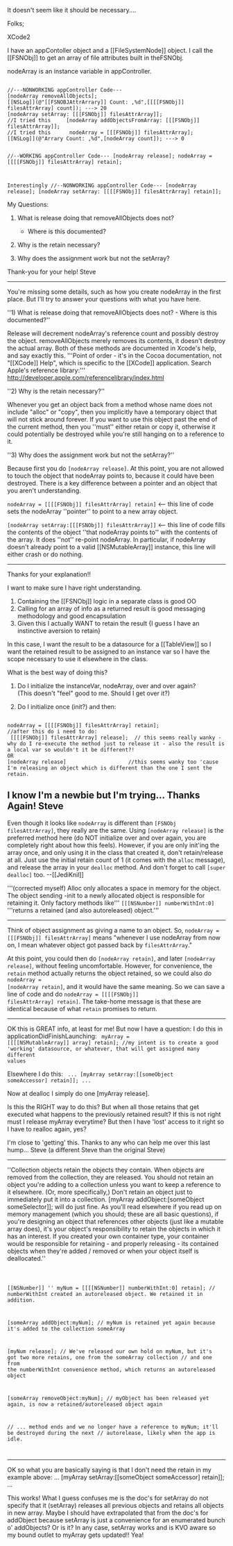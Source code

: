 It doesn't seem like it should be necessary....

Folks; 

XCode2

I have an appContoller object and a [[FileSystemNode]] object. 
I call the [[FSNObj]] to get an array of file attributes built in theFSNObj. 

nodeArray is an instance variable in appController. 

<code>
//---NONWORKING appController Code---
[nodeArray removeAllObjects]; 
[[NSLog]](@"[[FSNOBJAttrArrary]] Count: ,%d",[[[[FSNObj]] filesAttrArray] count]); ---> 20 
[nodeArray setArray: [[[FSNObj]] filesAttrArray]]; 
//I tried this     [nodeArray addObjectsFromArray: [[[FSNObj]] filesAttrArray]]; 
//I tried this      nodeArray = [[[FSNObj]] filesAttrArray]; 
[[NSLog]](@"Arrary Count: ,%d",[nodeArray count]); ---> 0


//--WORKING appController Code---
[nodeArray release]; 
nodeArray = [[[[FSNObj]] filesAttrArray] retain]; 


Interestingly 
//--NONWORKING appController Code---
[nodeArray release]; 
[nodeArray setArray: [[[[FSNObj]] filesAttrArray] retain]]; 
</code>

My Questions:
1) What is release doing that removeAllObjects does not?
	- Where is this documented?

2) Why is the retain necessary?

3) Why does the assignment work but not the setArray?

Thank-you for your help!
Steve

----

You're missing some details, such as how you create nodeArray in the first place. But I'll try to answer your questions with what you have here.

''1) What is release doing that removeAllObjects does not? - Where is this documented?''

Release will decrement nodeArray's reference count and possibly destroy the object. removeAllObjects merely removes its contents, it doesn't destroy the actual array. Both of these methods are documented in Xcode's help, and say exactly this. '''Point of order - it's in the Cocoa documentation, not "[[XCode]] Help", which is specific to the [[XCode]] application. Search Apple's reference library:''' http://developer.apple.com/referencelibrary/index.html

''2) Why is the retain necessary?''

Whenever you get an object back from a method whose name does not include "alloc" or "copy", then you implicitly have a temporary object that will not stick around forever. If you want to use this object past the end of the current method, then you ''must'' either retain or copy it, otherwise it could potentially be destroyed while you're still hanging on to a reference to it.

''3) Why does the assignment work but not the setArray?''

Because first you do <code>[nodeArray release]</code>. At this point, you are not allowed to touch the object that nodeArray points to, because it could have been destroyed. There is a key difference between a pointer and an object that you aren't understanding.

<code>nodeArray = [[[[FSNObj]] filesAttrArray] retain]</code> <-- this line of code sets the nodeArray ''pointer'' to point to a new array object.

<code>[nodeArray setArray:[[[FSNObj]] filesAttrArray]]</code> <-- this line of code fills the contents of the object ''that nodeArray points to'' with the contents of the array. It does ''not'' re-point nodeArray. In particular, if nodeArray doesn't already point to a valid [[NSMutableArray]] instance, this line will either crash or do nothing.

----
Thanks for your explanation!!

I want to make sure I have right understanding.

1) Containing the [[FSNObj]] logic in a separate class is good OO
2) Calling for an array of info as a returned result is good messaging methodology and good encapsulation
3) Given this I actually WANT to retain the result  {I guess I have an instinctive aversion to retain}

In this case, I want the result to be a datasource for a [[TableView]] so I want the retained result to be assigned to an instance var so I have the scope necessary to use it elsewhere in the class.

What is the best way of doing this?

1) Do I initialize the instanceVar, nodeArray, over and over again?  
(This doesn't "feel" good to me.  Should I get over it?)

2) Do I initialize once (init?) and then:   
<code>
nodeArray = [[[[FSNObj]] filesAttrArray] retain];         
//after this do i need to do:
 [[[[FSNObj]] filesAttrArray] release];  // this seems really wanky - why do I re-execute the method just to release it - also the result is a local var so wouldn't it be different?!
OR
[nodeArray release]                    //this seems wanky too 'cause I'm releasing an object which is different than the one I sent the retain.
</code>

I know I'm a newbie but I'm trying...
Thanks Again!
Steve
----
Even though it looks like <code>nodeArray</code> is different than <code>[FSN<nowiki/>Obj filesAttrArray]</code>, they really are the same. Using <code>[nodeArray release]</code> is the preferred method here (do NOT initialize over and over again, you are completely right about how this feels). However, if you are only init'ing the array once, and only using it in the class that created it, don't retain/release at all. Just use the initial retain count of 1 (it comes with the <code>alloc</code> message), and release the array in your <code>dealloc</code> method. And don't forget to call <code>[super dealloc]</code> too. --[[JediKnil]]

'''(corrected myself) Alloc only allocates a space in memory for the object. The object sending -init to a newly allocated object is responsible for retaining it. Only factory methods like''' <code>[[[NSNumber]] numberWithInt:0]</code> '''returns a retained (and also autoreleased) object.'''

----

Think of object assignment as giving a name to an object. So, <code>nodeArray = [[[FSNObj]] filesAttrArray]</code> means "whenever I use nodeArray from now on, I mean whatever object got passed back by <code>filesAttrArray</code>."

At this point, you could then do <code>[nodeArray retain]</code>, and later <code>[nodeArray release]</code>, without feeling uncomfortable. However, for convenience, the <code>retain</code> method actually returns the object retained, so we could also do <code>nodeArray = [nodeArray retain]</code>, and it would have the same meaning. So we can save a line of code and do <code>nodeArray = [[[[FSNObj]] filesAttrArray] retain]</code>. The take-home message is that these are identical because of what <code>retain</code> promises to return.

----

OK this is GREAT info, at least for me!  But now I have a question:  I do this in applicationDidFinishLaunching:
<code>
myArray = [[[[NSMutableArray]] array] retain];   //my intent is to create a good 'working' datasource, or whatever, that will get assigned many different values
</code>

Elsewhere I do this:
<code>
...
   [myArray setArray:[[someObject someAccessor] retain]];
...
</code>

Now at dealloc I simply do one [myArray release].

Is this the RIGHT way to do this?  But when all those retains that get executed what happens to the previously retained result?
If this is not right must I release myArray everytime?  But then I have 'lost' access to it right so I have to realloc again, yes?

I'm close to 'getting' this.  Thanks to any who can help me over this last hump...
Steve  (a different Steve than the original Steve)

----

''Collection objects retain the objects they contain. When objects are removed from the collection, they are released. You should not retain an object you're adding to a collection unless you want to keep a reference to it elsewhere. (Or, more specifically,) Don't retain an object just to immediately put it into a collection. [myArray addObject:[someObject someSelector]]; will do just fine. As you'll read elsewhere if you read up on memory management (which you should; these are all basic questions), if you're designing an object that references other objects (just like a mutable array does), it's your object's responsibility to retain the objects in which it has an interest. If you created your own container type, your container would be responsible for retaining - and properly releasing - its contained objects when they're added / removed or when your object itself is deallocated.''

<code>

[[NSNumber]] '' myNum = [[[[NSNumber]] numberWithInt:0] retain]; // numberWithInt created an autoreleased object. We retained it in addition.

[someArray addObject:myNum]; // myNum is retained yet again because it's added to the collection someArray

[myNum release]; 
// We've released our own hold on myNum, but it's got two more retains, one from the someArray collection
// and one from the numberWithInt convenience method, which returns an autoreleased object

[someArray removeObject:myNum]; // myObject has been released yet again, is now a retained/autoreleased object again

// ... method ends and we no longer have a reference to myNum; it'll be destroyed during the next
//  autorelease, likely when the app is idle.

</code>

----

OK so what you are basically saying is that I don't need the retain in my example above:
...
   [myArray setArray:[[someObject someAccessor] retain]];
...

This works!  What I guess confuses me is the doc's for setArray do not specify that it (setArray) releases all previous objects and retains all objects in new array.
Maybe I should have extrapolated that from the doc's for addObject because setArray is just a convenience for an enumerated bunch o' addObjects?  Or is it?
In any case, setArray works and is KVO aware so my bound outlet to myArray gets updated!!  Yea!